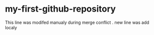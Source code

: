 # my-first-github-repository

This line was modifed manualy during merge conflict .
new line was add localy
